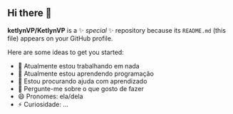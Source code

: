 ## Hi there 👋


**ketlynVP/KetlynVP** is a ✨ _special_ ✨ repository because its `README.md` (this file) appears on your GitHub profile.

Here are some ideas to get you started:

- 🔭 Atualmente estou trabalhando em nada 
- 🌱 Atualmente estou aprendendo programação
- 🤔 Estou procurando ajuda com aprendizado
- 💬 Pergunte-me sobre o que gosto de fazer
- 😄 Pronomes: ela/dela
- ⚡ Curiosidade: ...
